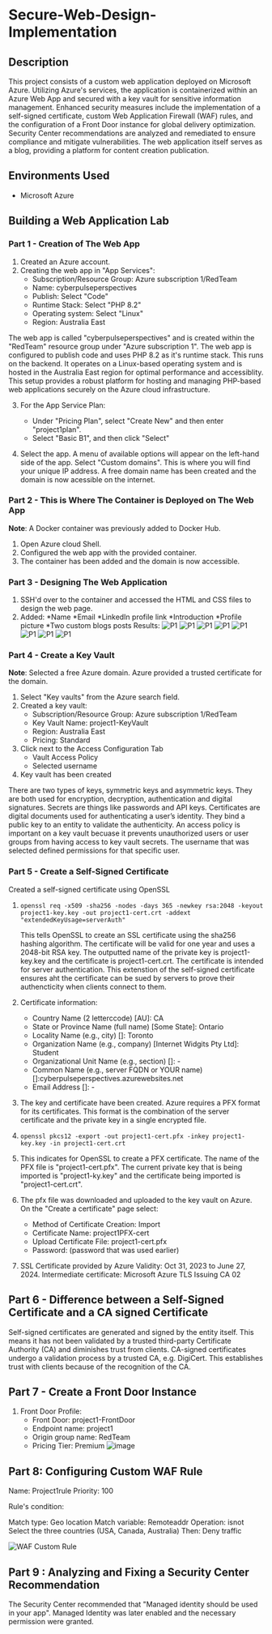# Secure-Web-Design-Implementation
## Description 
This project consists of a custom web application deployed on Microsoft Azure. Utilizing Azure's services, the application is containerized within an Azure Web App and secured with a key vault for sensitive information management. Enhanced security measures include the  implementation of a self-signed certificate, custom Web Application Firewall (WAF) rules, and the configuration of a Front Door instance for global delivery optimization. Security Center recommendations are analyzed and remediated to ensure compliance and mitigate vulnerabilities. The web application itself serves as a blog, providing a platform for content creation publication.
## Environments Used
* Microsoft Azure
## Building a Web Application Lab
### Part 1 - Creation of The Web App
1. Created an Azure account.
2. Creating the web app in "App Services":
   * Subscription/Resource Group: Azure subscription 1/RedTeam
   * Name: cyberpulseperspectives
   * Publish: Select "Code"
   * Runtime Stack: Select "PHP 8.2"
   * Operating system: Select "Linux"
   * Region: Australia East
  
 The web app is called "cyberpulseperspectives" and is created within the "RedTeam" resource group under "Azure subscription 1". The web app is configured to publish code and uses PHP 8.2 as it's runtime stack. This runs on the backend. It operates on a Linux-based operating system and is hosted in the Australia East region for optimal performance and accessiblity. This setup provides a robust platform for hosting and managing PHP-based web applications securely on the Azure cloud infrastructure.
  
3. For the App Service Plan:
   * Under "Pricing Plan", select "Create New" and then enter "project1plan".
   * Select "Basic B1", and then click "Select"

4. Select the app. A menu of available options will appear on the left-hand side of the app. Select "Custom domains".
   This is where you will find your unique IP address. A free domain name has been created and the domain is now acessible on the internet.
### Part 2 - This is Where The Container is Deployed on The Web App
**Note**: A Docker container was previously added to Docker Hub.
1. Open Azure cloud Shell.
2. Configured the web app with the provided container.
3. The container has been added and the domain is now accessible.
### Part 3 - Designing The Web Application
1. SSH'd over to the container and accessed the HTML and CSS files to design the web page.
2. Added:
   *Name
   *Email
   *LinkedIn profile link
   *Introduction
   *Profile picture
   *Two custom blogs posts
Results:
![P1](https://github.com/DaisyDurand/Secure-Web-Design-Implementation/assets/147094227/f910c645-4932-4464-85f6-3c341bee01e2)
![P1](https://github.com/DaisyDurand/Secure-Web-Design-Implementation/assets/147094227/a0e37ff3-c60e-46e0-813f-a81feae7673e)
![P1](https://github.com/DaisyDurand/Secure-Web-Design-Implementation/assets/147094227/13638258-18fa-4d1d-a4f9-9b4dc0551162)
![P1](https://github.com/DaisyDurand/Secure-Web-Design-Implementation/assets/147094227/4d605b41-2536-434a-afac-40915cfe5d3f)
![P1](https://github.com/DaisyDurand/Secure-Web-Design-Implementation/assets/147094227/3e3a408a-5750-484d-997f-1a4718be0357)
![P1](https://github.com/DaisyDurand/Secure-Web-Design-Implementation/assets/147094227/430a80b2-f4d2-46ed-a256-177c31b70e29)
![P1](https://github.com/DaisyDurand/Secure-Web-Design-Implementation/assets/147094227/a19b5f1f-6da9-43ae-ac91-228add0c20fd)
![P1](https://github.com/DaisyDurand/Secure-Web-Design-Implementation/assets/147094227/1b3429a0-010f-474b-8f51-cd54f56e6ed1)
### Part 4 - Create a Key Vault
**Note**: Selected a free Azure domain. Azure provided a trusted certificate for the domain.
1. Select "Key vaults" from the Azure search field.
2. Created a key vault:
   * Subscription/Resource Group: Azure subscription 1/RedTeam
   * Key Vault Name: project1-KeyVault
   * Region: Australia East
   * Pricing: Standard
3. Click next to the Access Configuration Tab
   * Vault Access Policy
   * Selected username
4. Key vault has been created

There are two types of keys, symmetric keys and asymmetric keys. They are both used for encryption, decryption, authentication and digital signatures. Secrets are things like passwords and API keys. Certificates are digital documents used for authenticating a user’s identity. They bind a public key to an entity to validate the authenticity. An access policy is important on a key vault becuase it prevents unauthorized users or user groups from having access to key vault secrets. The username that was selected defined permissions for that specific user.

### Part 5 - Create a Self-Signed Certificate
Created a self-signed certificate using OpenSSL
1. `openssl req -x509 -sha256 -nodes -days 365 -newkey rsa:2048 -keyout project1-key.key -out project1-cert.crt -addext "extendedKeyUsage=serverAuth"`  

   This tells OpenSSL to create an SSL certificate using the sha256 hashing algorithm. The certificate will be valid for one year and uses a 2048-bit RSA key. The outputted name of the private key is project1-key.key and the certificate is project1-cert.crt. The certificate is intended for server authentication. This extenstion of the self-signed certificate ensures aht the certificate can be sued by servers to prove their authencticity when clients connect to them.

3. Certificate information:  
   * Country Name (2 letterccode) [AU]: CA
   * State or Province Name (full name) [Some State]: Ontario
   * Locality Name (e.g., city) []: Toronto
   * Organization Name (e.g., company) [Internet Widgits Pty Ltd]: Student
   * Organizational Unit Name (e.g., section) []: -
   * Common Name (e.g., server FQDN or YOUR name) []:cyberpulseperspectives.azurewebsites.net
   * Email Address []: -
5. The key and certificate have been created. Azure requires a PFX format for its certificates. This format is the combination of the server certificate and the private key in a single encrypted file.
6. `openssl pkcs12 -export -out project1-cert.pfx -inkey project1-key.key -in project1-cert.crt`
7. This indicates for OpenSSL to create a PFX certificate. The name of the PFX file is "project1-cert.pfx". The current private key that is being imported is "project1-ky.key" and the certificate being imported is "project1-cert.crt".
8. The pfx file was downloaded and uploaded to the key vault on Azure. On the "Create a certificate" page select:
   * Method of Certificate Creation: Import
   * Certificate Name: project1PFX-cert
   * Upload Certificate File: project1-cert.pfx
   * Password: (password that was used earlier)
9. SSL Certificate provided by Azure
   Validity: Oct 31, 2023 to June 27, 2024.
   Intermediate certificate: Microsoft Azure TLS Issuing CA 02
   
## Part 6 - Difference between a Self-Signed Certificate and a CA signed Certificate

Self-signed certificates are generated and signed by the entity itself. This means it has not been validated by a trusted third-party Certificate Authority (CA) and diminishes trust from clients. CA-signed certificates undergo a validation process by a trusted CA, e.g. DigiCert. This establishes trust with clients because of the recognition of the CA.
 ## Part 7 - Create a Front Door Instance

 1. Front Door Profile:
    * Front Door: project1-FrontDoor
    * Endpoint name: project1
    * Origin group name: RedTeam
    * Pricing Tier: Premium
![image](https://github.com/DaisyDurand/Network-Security/assets/147094227/dc53b5ce-af7b-4211-b3af-35c88d52d847)

## Part 8: Configuring Custom WAF Rule

Name: Project1rule
Priority: 100

Rule's condition:

Match type: Geo location
Match variable: Remoteaddr
Operation: isnot
Select the three countries (USA, Canada, Australia)
Then: Deny traffic

![WAF Custom Rule](https://github.com/DaisyDurand/Network-Security/assets/147094227/1789ec0f-7483-483f-8a66-d9e239e2f957)

## Part 9 : Analyzing and Fixing a Security Center Recommendation

The Security Center recommended that "Managed identity should be used in your app". Managed Identity was later enabled  and the necessary permission were granted.
